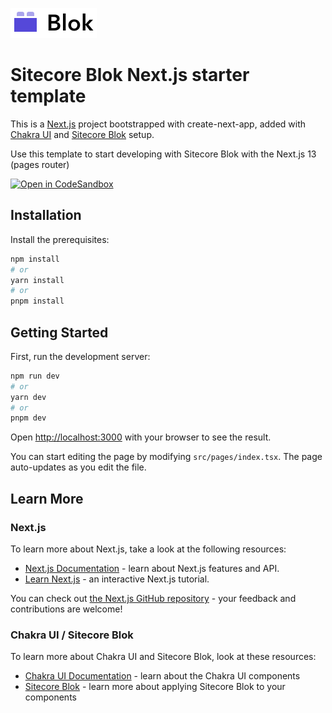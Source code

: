 ![Sitecore Blok logo](/public/blok-logo.svg "Sitecore Blok")
# Sitecore Blok Next.js starter template
This is a [Next.js](https://nextjs.org/) project bootstrapped with create-next-app, added with [Chakra UI](https://chakra-ui.com/) and [Sitecore Blok](https://blok.sitecore.com) setup.

Use this template to start developing with Sitecore Blok with the Next.js 13 (pages router)

[![Open in CodeSandbox](https://img.shields.io/badge/Open%20in-CodeSandbox-blue?style=flat-square&logo=codesandbox)](https://githubbox.com/markvanaalst/blok-starter-next13-pages)


## Installation
Install the prerequisites:

```bash
npm install
# or
yarn install
# or
pnpm install
```


## Getting Started

First, run the development server:

```bash
npm run dev
# or
yarn dev
# or
pnpm dev
```

Open [http://localhost:3000](http://localhost:3000) with your browser to see the result.

You can start editing the page by modifying `src/pages/index.tsx`. The page auto-updates as you edit the file.

## Learn More

### Next.js
To learn more about Next.js, take a look at the following resources:

- [Next.js Documentation](https://nextjs.org/docs) - learn about Next.js features and API.
- [Learn Next.js](https://nextjs.org/learn) - an interactive Next.js tutorial.

You can check out [the Next.js GitHub repository](https://github.com/vercel/next.js/) - your feedback and contributions are welcome!

### Chakra UI / Sitecore Blok
To learn more about Chakra UI and Sitecore Blok, look at these resources:

- [Chakra UI Documentation](https://chakra-ui.com/docs/components) - learn about the Chakra UI components
- [Sitecore Blok](https://blok.sitecore.com) - learn more about applying Sitecore Blok to your components